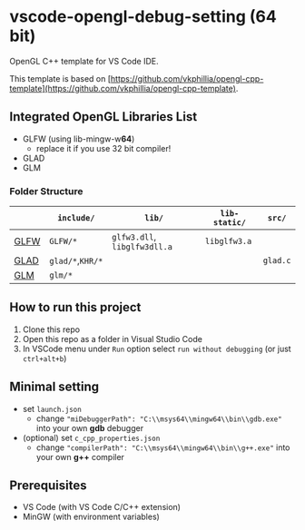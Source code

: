 # vscode-opengl-debug-setting (64 bit)
OpenGL C++ template for VS Code IDE.

This template is based on [https://github.com/vkphillia/opengl-cpp-template](https://github.com/vkphillia/opengl-cpp-template).

## Integrated OpenGL Libraries List

- GLFW (using lib-mingw-w**64**)
  - replace it if you use 32 bit compiler!
- GLAD
- GLM

### Folder Structure


|                                           | `include/`       | `lib/`                       | `lib-static/` | `src/`   |
| ----------------------------------------- | ---------------- | ---------------------------- | ------------- | -------- |
| [GLFW](http://www.glfw.org/download.html) | `GLFW/*`         | `glfw3.dll`, `libglfw3dll.a` | `libglfw3.a`  |          |
| [GLAD](https://glad.dav1d.de/)            | `glad/*`,`KHR/*` |                              |               | `glad.c` |
| [GLM](https://github.com/g-truc/glm)      | `glm/*`          |                              |               |          |

## How to run this project

1.  Clone this repo
2.  Open this repo as a folder in Visual Studio Code
3.  In VSCode menu under `Run` option select `run without debugging` (or just `ctrl+alt+b`)

## Minimal setting

- set `launch.json`
  - change `"miDebuggerPath": "C:\\msys64\\mingw64\\bin\\gdb.exe"` into  your own **gdb** debugger
- (optional) set `c_cpp_properties.json`
  - change `"compilerPath": "C:\\msys64\\mingw64\\bin\\g++.exe"` into your own **g++** compiler

## Prerequisites

- VS Code (with VS Code C/C++ extension)
- MinGW (with environment variables)
